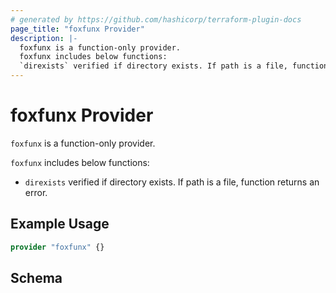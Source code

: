 ```yaml
---
# generated by https://github.com/hashicorp/terraform-plugin-docs
page_title: "foxfunx Provider"
description: |-
  foxfunx is a function-only provider.
  foxfunx includes below functions:
  `direxists` verified if directory exists. If path is a file, function returns an error.
---
```


# foxfunx Provider

`foxfunx` is a function-only provider.

`foxfunx` includes below functions:
- `direxists` verified if directory exists. If path is a file, function returns an error.

## Example Usage

```terraform
provider "foxfunx" {}
```

<!-- schema generated by tfplugindocs -->
## Schema
